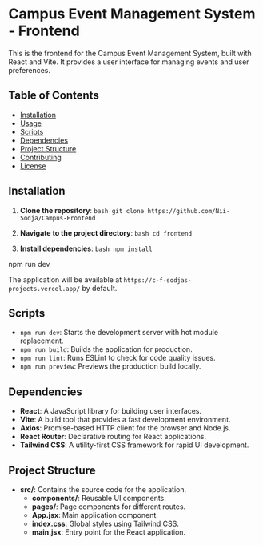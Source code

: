 # Campus Event Management System - Frontend

This is the frontend for the Campus Event Management System, built with React and Vite. It provides a user interface for managing events and user preferences.

## Table of Contents

- [Installation](#installation)
- [Usage](#usage)
- [Scripts](#scripts)
- [Dependencies](#dependencies)
- [Project Structure](#project-structure)
- [Contributing](#contributing)
- [License](#license)

## Installation

1. **Clone the repository**:   ```bash
   git clone https://github.com/Nii-Sodja/Campus-Frontend   ```

2. **Navigate to the project directory**:   ```bash
   cd frontend   ```

3. **Install dependencies**:   ```bash
   npm install   ```


npm run dev

The application will be available at `https://c-f-sodjas-projects.vercel.app/` by default.

## Scripts

- `npm run dev`: Starts the development server with hot module replacement.
- `npm run build`: Builds the application for production.
- `npm run lint`: Runs ESLint to check for code quality issues.
- `npm run preview`: Previews the production build locally.

## Dependencies

- **React**: A JavaScript library for building user interfaces.
- **Vite**: A build tool that provides a fast development environment.
- **Axios**: Promise-based HTTP client for the browser and Node.js.
- **React Router**: Declarative routing for React applications.
- **Tailwind CSS**: A utility-first CSS framework for rapid UI development.

## Project Structure

- **src/**: Contains the source code for the application.
  - **components/**: Reusable UI components.
  - **pages/**: Page components for different routes.
  - **App.jsx**: Main application component.
  - **index.css**: Global styles using Tailwind CSS.
  - **main.jsx**: Entry point for the React application.

